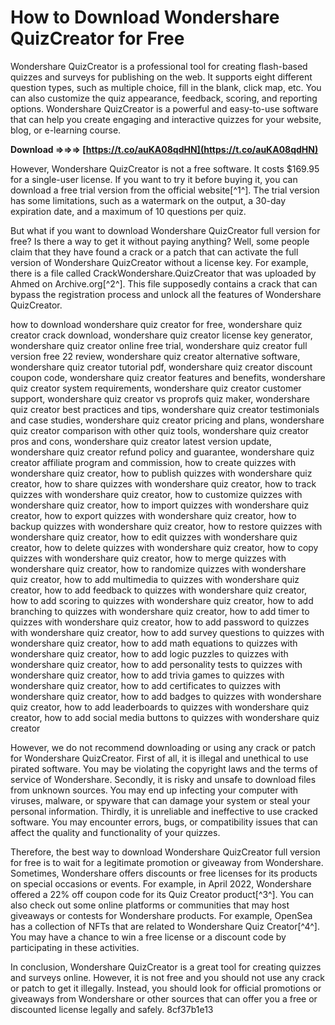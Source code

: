 # How to Download Wondershare QuizCreator for Free
 
Wondershare QuizCreator is a professional tool for creating flash-based quizzes and surveys for publishing on the web. It supports eight different question types, such as multiple choice, fill in the blank, click map, etc. You can also customize the quiz appearance, feedback, scoring, and reporting options. Wondershare QuizCreator is a powerful and easy-to-use software that can help you create engaging and interactive quizzes for your website, blog, or e-learning course.
 
**Download ⇒⇒⇒ [https://t.co/auKA08qdHN](https://t.co/auKA08qdHN)**


 
However, Wondershare QuizCreator is not a free software. It costs $169.95 for a single-user license. If you want to try it before buying it, you can download a free trial version from the official website[^1^]. The trial version has some limitations, such as a watermark on the output, a 30-day expiration date, and a maximum of 10 questions per quiz.
 
But what if you want to download Wondershare QuizCreator full version for free? Is there a way to get it without paying anything? Well, some people claim that they have found a crack or a patch that can activate the full version of Wondershare QuizCreator without a license key. For example, there is a file called CrackWondershare.QuizCreator that was uploaded by Ahmed on Archive.org[^2^]. This file supposedly contains a crack that can bypass the registration process and unlock all the features of Wondershare QuizCreator.
 
how to download wondershare quiz creator for free,  wondershare quiz creator crack download,  wondershare quiz creator license key generator,  wondershare quiz creator online free trial,  wondershare quiz creator full version free 22 review,  wondershare quiz creator alternative software,  wondershare quiz creator tutorial pdf,  wondershare quiz creator discount coupon code,  wondershare quiz creator features and benefits,  wondershare quiz creator system requirements,  wondershare quiz creator customer support,  wondershare quiz creator vs proprofs quiz maker,  wondershare quiz creator best practices and tips,  wondershare quiz creator testimonials and case studies,  wondershare quiz creator pricing and plans,  wondershare quiz creator comparison with other quiz tools,  wondershare quiz creator pros and cons,  wondershare quiz creator latest version update,  wondershare quiz creator refund policy and guarantee,  wondershare quiz creator affiliate program and commission,  how to create quizzes with wondershare quiz creator,  how to publish quizzes with wondershare quiz creator,  how to share quizzes with wondershare quiz creator,  how to track quizzes with wondershare quiz creator,  how to customize quizzes with wondershare quiz creator,  how to import quizzes with wondershare quiz creator,  how to export quizzes with wondershare quiz creator,  how to backup quizzes with wondershare quiz creator,  how to restore quizzes with wondershare quiz creator,  how to edit quizzes with wondershare quiz creator,  how to delete quizzes with wondershare quiz creator,  how to copy quizzes with wondershare quiz creator,  how to merge quizzes with wondershare quiz creator,  how to randomize quizzes with wondershare quiz creator,  how to add multimedia to quizzes with wondershare quiz creator,  how to add feedback to quizzes with wondershare quiz creator,  how to add scoring to quizzes with wondershare quiz creator,  how to add branching to quizzes with wondershare quiz creator,  how to add timer to quizzes with wondershare quiz creator,  how to add password to quizzes with wondershare quiz creator,  how to add survey questions to quizzes with wondershare quiz creator,  how to add math equations to quizzes with wondershare quiz creator,  how to add logic puzzles to quizzes with wondershare quiz creator,  how to add personality tests to quizzes with wondershare quiz creator,  how to add trivia games to quizzes with wondershare quiz creator,  how to add certificates to quizzes with wondershare quiz creator,  how to add badges to quizzes with wondershare quiz creator,  how to add leaderboards to quizzes with wondershare quiz creator,  how to add social media buttons to quizzes with wondershare quiz creator
 
However, we do not recommend downloading or using any crack or patch for Wondershare QuizCreator. First of all, it is illegal and unethical to use pirated software. You may be violating the copyright laws and the terms of service of Wondershare. Secondly, it is risky and unsafe to download files from unknown sources. You may end up infecting your computer with viruses, malware, or spyware that can damage your system or steal your personal information. Thirdly, it is unreliable and ineffective to use cracked software. You may encounter errors, bugs, or compatibility issues that can affect the quality and functionality of your quizzes.
 
Therefore, the best way to download Wondershare QuizCreator full version for free is to wait for a legitimate promotion or giveaway from Wondershare. Sometimes, Wondershare offers discounts or free licenses for its products on special occasions or events. For example, in April 2022, Wondershare offered a 22% off coupon code for its Quiz Creator product[^3^]. You can also check out some online platforms or communities that may host giveaways or contests for Wondershare products. For example, OpenSea has a collection of NFTs that are related to Wondershare Quiz Creator[^4^]. You may have a chance to win a free license or a discount code by participating in these activities.
 
In conclusion, Wondershare QuizCreator is a great tool for creating quizzes and surveys online. However, it is not free and you should not use any crack or patch to get it illegally. Instead, you should look for official promotions or giveaways from Wondershare or other sources that can offer you a free or discounted license legally and safely.
 8cf37b1e13
 
